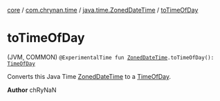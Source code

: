 [core](../../index.md) / [com.chrynan.time](../index.md) / [java.time.ZonedDateTime](index.md) / [toTimeOfDay](./to-time-of-day.md)

# toTimeOfDay

(JVM, COMMON) `@ExperimentalTime fun `[`ZonedDateTime`](https://docs.oracle.com/javase/8/docs/api/java/time/ZonedDateTime.html)`.toTimeOfDay(): `[`TimeOfDay`](../-time-of-day/index.md)

Converts this Java Time [ZonedDateTime](https://docs.oracle.com/javase/8/docs/api/java/time/ZonedDateTime.html) to a [TimeOfDay](../-time-of-day/index.md).

**Author**
chRyNaN

